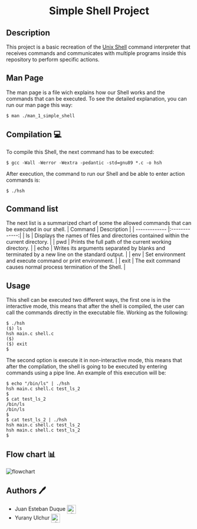 <div align="center">
    <h1>Simple Shell Project</h1>
</div>

## Description
This project is a basic recreation of the <a href="https://en.wikipedia.org/wiki/Unix_shell" target="_blank">Unix Shell</a> command interpreter that receives commands and communicates with multiple programs inside this repository to perform specific actions.

## Man Page
The man page is a file wich explains how our Shell works and the commands that can be executed. To see the detailed explanation, you can run our man page this way:

	$ man ./man_1_simple_shell


## Compilation 💻

To compile this Shell, the next command has to be executed:

	$ gcc -Wall -Werror -Wextra -pedantic -std=gnu89 *.c -o hsh

After execution, the command to run our Shell and be able to enter action commands is:

	$ ./hsh

## Command list
The next list is a summarized chart of some the allowed commands that can be executed in our shell.
| Command  | Description |
| ------------- |:-------------:|
| ls      | Displays the names of files and directories contained within the current directory.    |
| pwd      | Prints the full path of the current working directory. |
| echo      | Writes its arguments separated by blanks and terminated by a new line on the standard output.    |
| env      | Set environment and execute command or print environment.    |
| exit      | The exit command causes normal process termination of the Shell.    |

## Usage

This shell can be executed two different ways, the first one is in the interactive mode, this means that after the shell is compiled, the user can call the commands directly in the executable file. Working as the following:

	$ ./hsh
	($) ls
	hsh main.c shell.c
	($)
	($) exit
	$

The second option is execute it in non-interactive mode, this means that after the compilation, the shell is going to be executed by entering commands using a pipe line. An example of this execution will be:

	$ echo "/bin/ls" | ./hsh
	hsh main.c shell.c test_ls_2
	$
	$ cat test_ls_2
	/bin/ls
	/bin/ls
	$
	$ cat test_ls_2 | ./hsh
	hsh main.c shell.c test_ls_2
	hsh main.c shell.c test_ls_2
	$



## Flow chart 📊
<img src="https://i.imgur.com/6SlivhO.jpeg" alt="flowchart">

## Authors 🖊
* Juan Esteban Duque <a href="https://github.com/Juanesduque1" rel="nofollow"><img align="center" alt="github" src="https://www.vectorlogo.zone/logos/github/github-tile.svg" height="24" /></a>
* Yurany Ulchur <a href="https://github.com/YuranyUlchur" rel="nofollow"><img align="center" alt="github" src="https://www.vectorlogo.zone/logos/github/github-tile.svg" height="24" /></a>
